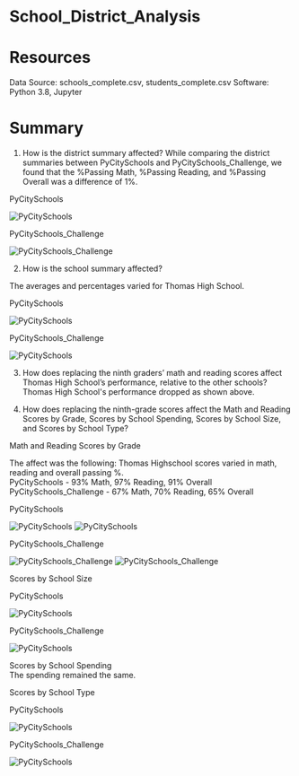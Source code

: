 # School_District_Analysis

# Resources

Data Source: schools_complete.csv, students_complete.csv Software: Python 3.8, Jupyter

# Summary

1. How is the district summary affected?
While comparing the district summaries between PyCitySchools and PyCitySchools_Challenge, we found that the %Passing Math, %Passing Reading, and %Passing Overall was a difference of 1%.

PyCitySchools

![PyCitySchools](https://github.com/Samira786/School_District_Analysis/blob/master/images/DistrictSummary%20-%20PyCitySchools.png)

PyCitySchools_Challenge

![PyCitySchools_Challenge](https://github.com/Samira786/School_District_Analysis/blob/master/images/DistrictSummary%20-%20PyCitySchools_Challenge.png)

2. How is the school summary affected?

The averages and percentages varied for Thomas High School.

PyCitySchools

![PyCitySchools](https://github.com/Samira786/School_District_Analysis/blob/master/images/Original%20School%20Summary.png)

PyCitySchools_Challenge

![PyCitySchools](https://github.com/Samira786/School_District_Analysis/blob/master/images/Changed%20School%20Summary.png)

3. How does replacing the ninth graders’ math and reading scores affect Thomas High School’s performance, relative to the other schools?
Thomas High School's performance dropped as shown above.

4. How does replacing the ninth-grade scores affect the Math and Reading Scores by Grade, Scores by School Spending, Scores by School Size, and Scores by School Type? 

Math and Reading Scores by Grade

The affect was the following: Thomas Highschool scores varied in math, reading and overall passing %.<br />
PyCitySchools - 93% Math, 97% Reading, 91% Overall<br />
PyCitySchools_Challenge - 67% Math, 70% Reading, 65% Overall<br />

PyCitySchools

![PyCitySchools](https://github.com/Samira786/School_District_Analysis/blob/master/images/Math%20%26%20reading%20scores_before.png)
![PyCitySchools](https://github.com/Samira786/School_District_Analysis/blob/master/images/Overall%20passing%25_before.png)

PyCitySchools_Challenge

![PyCitySchools_Challenge](https://github.com/Samira786/School_District_Analysis/blob/master/images/Math%20%26%20reading%20scores_challenge.png)
![PyCitySchools_Challenge](https://github.com/Samira786/School_District_Analysis/blob/master/images/Overall%20passing%25_challenge.png)

Scores by School Size

PyCitySchools

![PyCitySchools](https://github.com/Samira786/School_District_Analysis/blob/master/images/size%20summary_before.png)

PyCitySchools_Challenge

![PyCitySchools](https://github.com/Samira786/School_District_Analysis/blob/master/images/size%20summary%20challenge.png)

Scores by School Spending <br />
The spending remained the same.

Scores by School Type

PyCitySchools

![PyCitySchools](https://github.com/Samira786/School_District_Analysis/blob/master/images/size%20summary_before.png)

PyCitySchools_Challenge

![PyCitySchools](https://github.com/Samira786/School_District_Analysis/blob/master/images/size%20summary%20challenge.png)
